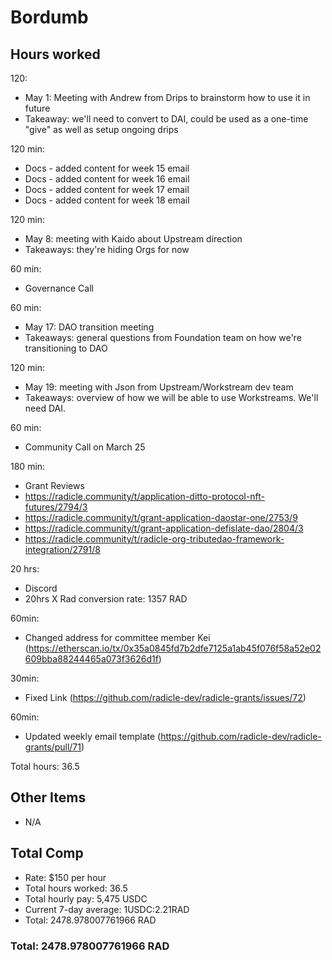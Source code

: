 # Bordumb

## Hours worked
120:
* May 1: Meeting with Andrew from Drips to brainstorm how to use it in future 
* Takeaway: we'll need to convert to DAI, could be used as a one-time "give" as well as setup ongoing drips

120 min:
* Docs - added content for week 15 email
* Docs - added content for week 16 email
* Docs - added content for week 17 email
* Docs - added content for week 18 email

120 min:
* May 8: meeting with Kaido about Upstream direction
* Takeaways: they're hiding Orgs for now

60 min:
* Governance Call

60 min:
* May 17: DAO transition meeting 
* Takeaways: general questions from Foundation team on how we're transitioning to DAO

120 min:
* May 19: meeting with Json from Upstream/Workstream dev team
* Takeaways: overview of how we will be able to use Workstreams. We'll need DAI.

60 min:
* Community Call on March 25

180 min: 
* Grant Reviews
* https://radicle.community/t/application-ditto-protocol-nft-futures/2794/3
* https://radicle.community/t/grant-application-daostar-one/2753/9
* https://radicle.community/t/grant-application-defislate-dao/2804/3
* https://radicle.community/t/radicle-org-tributedao-framework-integration/2791/8

20 hrs: 
* Discord 
* 20hrs X Rad conversion rate: 1357 RAD

60min:
* Changed address for committee member Kei (https://etherscan.io/tx/0x35a0845fd7b2dfe7125a1ab45f076f58a52e02609bba88244465a073f3626d1f)

30min: 
* Fixed Link (https://github.com/radicle-dev/radicle-grants/issues/72)

60min: 
* Updated weekly email template (https://github.com/radicle-dev/radicle-grants/pull/71)

Total hours: 36.5

## Other Items

* N/A

## Total Comp

* Rate: $150 per hour
* Total hours worked: 36.5
* Total hourly pay: 5,475 USDC
* Current 7-day average: 1USDC:2.21RAD
* Total: 2478.978007761966 RAD

### Total: 2478.978007761966 RAD
